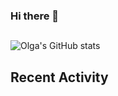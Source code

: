 ### Hi there 👋

<!--
**ovbystrova/ovbystrova** is a ✨ _special_ ✨ repository because its `README.md` (this file) appears on your GitHub profile.

Here are some ideas to get you started:

- 🔭 I’m currently working on ...
- 🌱 I’m currently learning ...
- 👯 I’m looking to collaborate on ...
- 🤔 I’m looking for help with ...
- 💬 Ask me about ...
- 📫 How to reach me: ...
- 😄 Pronouns: ...
- ⚡ Fun fact: ...
-->


## 
![Olga's GitHub stats](https://github-readme-stats.vercel.app/api?username=ovbystrova&show_icons=true&theme=dark)

## 
## Recent Activity
<!--START_SECTION:activity-->